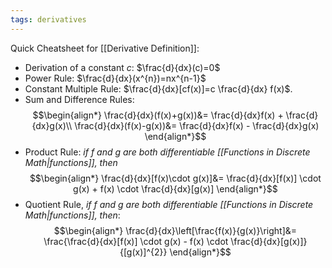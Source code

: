 ```yaml
---
tags: derivatives
---
```

Quick Cheatsheet for [[Derivative Definition]]:
- Derivation of a constant $c$: $\frac{d}{dx}(c)=0$    
- Power Rule: $\frac{d}{dx}(x^{n})=nx^{n-1}$
- Constant Multiple Rule: $\frac{d}{dx}[cf(x)]=c \frac{d}{dx} f(x)$.
- Sum and Difference Rules:
$$\begin{align*}
\frac{d}{dx}(f(x)+g(x))&= \frac{d}{dx}f(x) + \frac{d}{dx}g(x)\\
\frac{d}{dx}(f(x)-g(x))&= \frac{d}{dx}f(x) - \frac{d}{dx}g(x)
\end{align*}$$
- Product Rule: *if $f$ and $g$ are both differentiable [[Functions in Discrete Math|functions]], then*
$$\begin{align*}
\frac{d}{dx}[f(x)\cdot g(x)]&= \frac{d}{dx}[f(x)] \cdot g(x) + f(x) \cdot \frac{d}{dx}[g(x)]
\end{align*}$$
- Quotient Rule, *if $f$ and $g$ are both differentiable [[Functions in Discrete Math|functions]], then*:
$$\begin{align*}
\frac{d}{dx}\left[\frac{f(x)}{g(x)}\right]&= \frac{\frac{d}{dx}[f(x)] \cdot g(x) - f(x) \cdot \frac{d}{dx}[g(x)]}{[g(x)]^{2}}
\end{align*}$$
